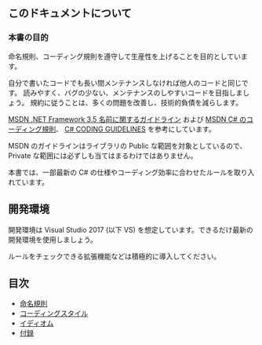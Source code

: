## このドキュメントについて

### 本書の目的

命名規則、コーディング規則を遵守して生産性を上げることを目的としています。

自分で書いたコードでも長い間メンテナンスしなければ他人のコードと同じです。
読みやすく、バグの少ない、メンテナンスのしやすいコードを目指しましょう。
規約に従うことは、多くの問題を改善し、技術的負債を減らします。

[MSDN .NET Framework 3.5 名前に関するガイドライン](https://msdn.microsoft.com/ja-jp/library/ms229002(v=vs.90).aspx) および [MSDN C# のコーディング規則](https://msdn.microsoft.com/ja-jp/library/ff926074.aspx)、 [C# CODING GUIDELINES](https://qiita.com/Ted-HM/items/67eddbe36b88bf2d441d) を参考にしています。

MSDN のガイドラインはライブラリの Public な範囲を対象としているので、 Private な範囲には必ずしも当てはまるわけではありません。

本書では、一部最新の C# の仕様やコーディング効率に合わせたルールを取り入れています。

## 開発環境

開発環境は Visual Studio 2017 (以下 VS) を想定しています。できるだけ最新の開発環境を使用しましょう。

ルールをチェックできる拡張機能などは積極的に導入してください。

## 目次

- [命名規則](./naming-rules.md)
- [コーディングスタイル](./coding-styles.md)
- [イディオム](./idioms.md)
- [付録](./appendix.md)
